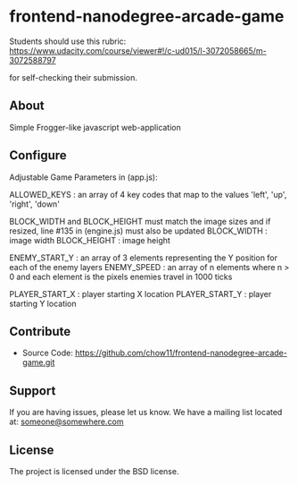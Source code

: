 frontend-nanodegree-arcade-game
===============================

Students should use this rubric: https://www.udacity.com/course/viewer#!/c-ud015/l-3072058665/m-3072588797

for self-checking their submission.

About
----------

Simple Frogger-like javascript web-application

Configure
---------

Adjustable Game Parameters in (app.js):

ALLOWED_KEYS : an array of 4 key codes that map to the values 'left', 'up', 'right', 'down'

BLOCK_WIDTH and BLOCK_HEIGHT must match the image sizes and if resized, line #135 in (engine.js) must also be updated
BLOCK_WIDTH : image width
BLOCK_HEIGHT : image height

ENEMY_START_Y : an array of 3 elements representing the Y position for each of the enemy layers
ENEMY_SPEED : an array of n elements where n > 0 and each element is the pixels enemies travel in 1000 ticks

PLAYER_START_X : player starting X location
PLAYER_START_Y : player starting Y location

Contribute
----------

- Source Code: https://github.com/chow11/frontend-nanodegree-arcade-game.git

Support
-------

If you are having issues, please let us know.
We have a mailing list located at: someone@somewhere.com

License
-------

The project is licensed under the BSD license.